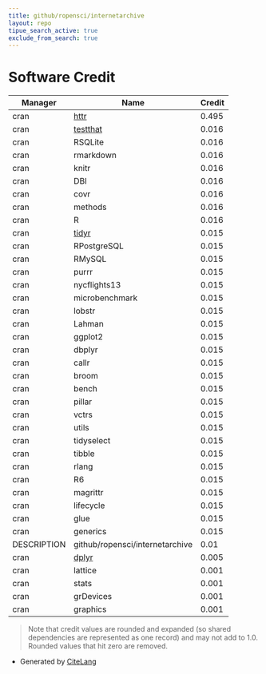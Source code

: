 ```yaml
---
title: github/ropensci/internetarchive
layout: repo
tipue_search_active: true
exclude_from_search: true
---
```

# Software Credit

|Manager|Name|Credit|
|-------|----|------|
|cran|[httr](https://httr.r-lib.org/)|0.495|
|cran|[testthat](https://testthat.r-lib.org)|0.016|
|cran|RSQLite|0.016|
|cran|rmarkdown|0.016|
|cran|knitr|0.016|
|cran|DBI|0.016|
|cran|covr|0.016|
|cran|methods|0.016|
|cran|R|0.016|
|cran|[tidyr](https://tidyr.tidyverse.org)|0.015|
|cran|RPostgreSQL|0.015|
|cran|RMySQL|0.015|
|cran|purrr|0.015|
|cran|nycflights13|0.015|
|cran|microbenchmark|0.015|
|cran|lobstr|0.015|
|cran|Lahman|0.015|
|cran|ggplot2|0.015|
|cran|dbplyr|0.015|
|cran|callr|0.015|
|cran|broom|0.015|
|cran|bench|0.015|
|cran|pillar|0.015|
|cran|vctrs|0.015|
|cran|utils|0.015|
|cran|tidyselect|0.015|
|cran|tibble|0.015|
|cran|rlang|0.015|
|cran|R6|0.015|
|cran|magrittr|0.015|
|cran|lifecycle|0.015|
|cran|glue|0.015|
|cran|generics|0.015|
|DESCRIPTION|github/ropensci/internetarchive|0.01|
|cran|[dplyr](https://dplyr.tidyverse.org)|0.005|
|cran|lattice|0.001|
|cran|stats|0.001|
|cran|grDevices|0.001|
|cran|graphics|0.001|


> Note that credit values are rounded and expanded (so shared dependencies are represented as one record) and may not add to 1.0. Rounded values that hit zero are removed.


- Generated by [CiteLang](https://github.com/vsoch/citelang)
